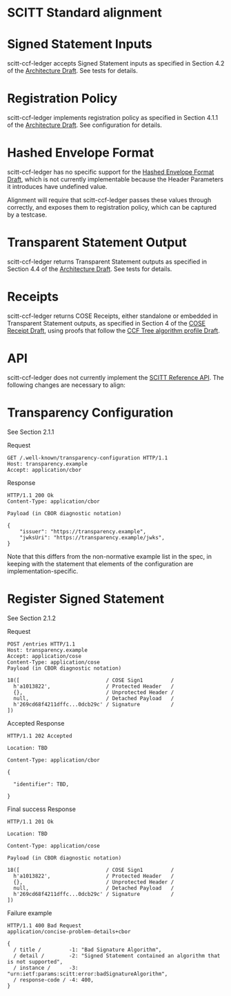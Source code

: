 # SCITT Standard alignment

# Signed Statement Inputs

scitt-ccf-ledger accepts Signed Statement inputs as specified in Section 4.2 of the [Architecture Draft](https://datatracker.ietf.org/doc/draft-ietf-scitt-architecture/). See tests for details.

# Registration Policy

scitt-ccf-ledger implements registration policy as specified in Section 4.1.1 of the [Architecture Draft](https://datatracker.ietf.org/doc/draft-ietf-scitt-architecture/). See configuration for details. 

# Hashed Envelope Format

scitt-ccf-ledger has no specific support for the [Hashed Envelope Format Draft](https://cose-wg.github.io/draft-ietf-cose-hash-envelope/draft-ietf-cose-hash-envelope.html), which is not currently implementable because the Header Parameters it introduces have undefined value.

Alignment will require that scitt-ccf-ledger passes these values through correctly, and exposes them to registration policy, which can be captured by a testcase.

# Transparent Statement Output

scitt-ccf-ledger returns Transparent Statement outputs as specified in Section 4.4 of the [Architecture Draft](https://datatracker.ietf.org/doc/draft-ietf-scitt-architecture/). See tests for details.

# Receipts

scitt-ccf-ledger returns COSE Receipts, either standalone or embedded in Transparent Statement outputs, as specified in Section 4 of the [COSE Receipt Draft](https://datatracker.ietf.org/doc/draft-ietf-cose-merkle-tree-proofs/), using proofs that follow the [CCF Tree algorithm profile Draft](https://datatracker.ietf.org/doc/draft-birkholz-cose-receipts-ccf-profile/).

# API

scitt-ccf-ledger does not currently implement the [SCITT Reference API](https://github.com/ietf-wg-scitt/draft-ietf-scitt-scrapi/blob/main/draft-ietf-scitt-scrapi.md). The following changes are necessary to align:

# Transparency Configuration

See Section 2.1.1

Request

```
GET /.well-known/transparency-configuration HTTP/1.1
Host: transparency.example
Accept: application/cbor
```

Response

```
HTTP/1.1 200 Ok
Content-Type: application/cbor

Payload (in CBOR diagnostic notation)

{
    "issuer": "https://transparency.example",
    "jwksUri": "https://transparency.example/jwks",
}
```

Note that this differs from the non-normative example list in the spec, in keeping with the statement that elements of the configuration are implementation-specific.

# Register Signed Statement

See Section 2.1.2

Request

```
POST /entries HTTP/1.1
Host: transparency.example
Accept: application/cose
Content-Type: application/cose
Payload (in CBOR diagnostic notation)

18([                            / COSE Sign1         /
  h'a1013822',                  / Protected Header   /
  {},                           / Unprotected Header /
  null,                         / Detached Payload   /
  h'269cd68f4211dffc...0dcb29c' / Signature          /
])
```

Accepted Response

```
HTTP/1.1 202 Accepted

Location: TBD

Content-Type: application/cbor

{

  "identifier": TBD,

}
```

Final success Response

```
HTTP/1.1 201 Ok

Location: TBD

Content-Type: application/cose

Payload (in CBOR diagnostic notation)

18([                            / COSE Sign1         /
  h'a1013822',                  / Protected Header   /
  {},                           / Unprotected Header /
  null,                         / Detached Payload   /
  h'269cd68f4211dffc...0dcb29c' / Signature          /
])
```

Failure example

```
HTTP/1.1 400 Bad Request
application/concise-problem-details+cbor

{
  / title /         -1: "Bad Signature Algorithm",
  / detail /        -2: "Signed Statement contained an algorithm that is not supported",
  / instance /      -3: "urn:ietf:params:scitt:error:badSignatureAlgorithm",
  / response-code / -4: 400,
}
```